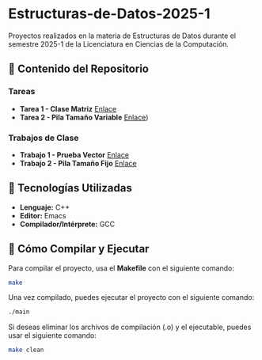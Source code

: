# Estructuras-de-Datos-2025-1
Proyectos realizados en la materia de Estructuras de Datos durante el semestre 2025-1 de la Licenciatura en Ciencias de la Computación.

## 📂 Contenido del Repositorio

### Tareas

- **Tarea 1 - Clase Matriz** [Enlace](./Tareas/Tarea01/Tarea01Matriz/)
- **Tarea 2 - Pila Tamaño Variable** [Enlace](./Tareas/Tarea02/Tarea02PilaTamVar/))
### Trabajos de Clase

- **Trabajo 1 - Prueba Vector** [Enlace](./Clases/PruebaVector/)
- **Trabajo 2 - Pila Tamaño Fijo** [Enlace](./Clases/PilaTamFijo/)

## 🚀 Tecnologías Utilizadas

- **Lenguaje:** C++
- **Editor:** Emacs
- **Compilador/Intérprete:** GCC

## 🔨 Cómo Compilar y Ejecutar

Para compilar el proyecto, usa el **Makefile** con el siguiente comando:

```bash
make
```
Una vez compilado, puedes ejecutar el proyecto con el siguiente comando:

```bash
./main
```

Si deseas eliminar los archivos de compilación (.o) y el ejecutable, puedes usar el siguiente comando:

```bash
make clean

